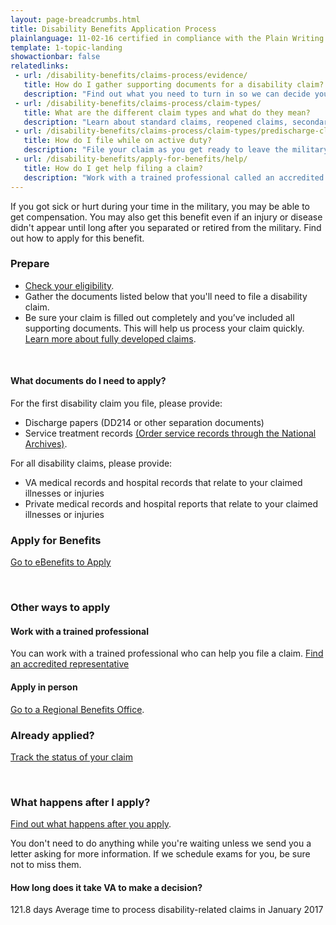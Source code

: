 ```yaml
---
layout: page-breadcrumbs.html
title: Disability Benefits Application Process
plainlanguage: 11-02-16 certified in compliance with the Plain Writing Act
template: 1-topic-landing
showactionbar: false
relatedlinks:
 - url: /disability-benefits/claims-process/evidence/
   title: How do I gather supporting documents for a disability claim? 
   description: "Find out what you need to turn in so we can decide your claim."
 - url: /disability-benefits/claims-process/claim-types/
   title: What are the different claim types and what do they mean? 
   description: "Learn about standard claims, reopened claims, secondary claims, and more."
 - url: /disability-benefits/claims-process/claim-types/predischarge-claim/
   title: How do I file while on active duty?
   description: "File your claim as you get ready to leave the military to speed up the claim decision process."
 - url: /disability-benefits/apply-for-benefits/help/
   title: How do I get help filing a claim?
   description: "Work with a trained professional called an accredited representative."
---
```


If you got sick or hurt during your time in the military, you may be able to get compensation. You may also get this benefit even if an injury or disease didn't appear until long after you separated or retired from the military. Find out how to apply for this benefit. 

### Prepare

- [Check your eligibility](/disability-benefits/eligibility).
- Gather the documents listed below that you'll need to file a disability claim.
- Be sure your claim is filled out completely and you’ve included all supporting documents. This will help us process your claim quickly. [Learn more about fully developed claims](/disability-benefits/claims-process/claim-types/fully-developed-claim/).

<div markdown="0"><br></div>

<div class="call-out" markdown="1">

#### What documents do I need to apply?

For the first disability claim you file, please provide:

- Discharge papers (DD214 or other separation documents) 
- Service treatment records [(Order service records through the National Archives)](https://www.archives.gov/veterans/military-service-records).

For all disability claims, please provide:

- VA medical records and hospital records that relate to your claimed illnesses or injuries
- Private medical records and hospital reports that relate to your claimed illnesses or injuries

</div>


### Apply for Benefits

<a class="usa-button-primary va-button-primary" href="https://www.ebenefits.va.gov/ebenefits/about/feature?feature=disability-compensation">Go to eBenefits to Apply</a>

<div markdown="0"><br></div>

### Other ways to apply

#### Work with a trained professional

You can work with a trained professional who can help you file a claim.  [Find an accredited representative](/disability-benefits/apply-for-benefits/help/index.html)

#### Apply in person

[Go to a Regional Benefits Office](http://www.benefits.va.gov/benefits/offices.asp).

### Already applied?

<a class="usa-button-primary" href="/disability-benefits/track-claims">Track the status of your claim</a>

<div markdown="0"><br></div>

### What happens after I apply?

[Find out what happens after you apply](/disability-benefits/after-you-apply).

You don't need to do anything while you're waiting unless we send you a letter asking for more information. If we schedule exams for you, be sure not to miss them.

#### How long does it take VA to make a decision?

<div class="card information" markdown="0">
<span class="number">121.8 days</span>
<span class="description">Average time to process disability-related claims in January 2017</span>
</div>

<div markdown="0"><br></div>

